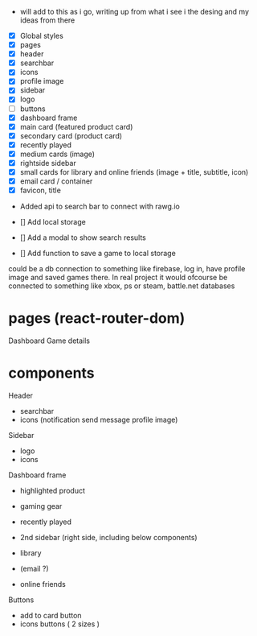 - will add to this as i go, writing up from what i see i the desing and my ideas from there

- [x] Global styles
- [x] pages
- [x] header
- [x] searchbar
- [x] icons
- [x] profile image
- [x] sidebar
- [x] logo
- [ ] buttons
- [x] dashboard frame
- [x] main card (featured product card)
- [x] secondary card (product card)
- [x] recently played
- [x] medium cards (image)
- [x] rightside sidebar
- [x] small cards for library and online friends (image + title, subtitle, icon)
- [x] email card / container
- [x] favicon, title

- Added api to search bar to connect with rawg.io

- [] Add local storage
- [] Add a modal to show search results
- [] Add function to save a game to local storage

could be a db connection to something like firebase, log in, have profile image and saved games there. In real project it would ofcourse be connected to something like xbox, ps or steam, battle.net databases


# pages (react-router-dom)
Dashboard
Game details

# components
Header
- searchbar
- icons (notification send message profile image)

Sidebar
- logo
- icons

Dashboard frame 
- highlighted product
- gaming gear
- recently played

- 2nd sidebar (right side, including  below components)
- library
- (email ?)
- online friends 

Buttons
- add to card button
- icons buttons ( 2 sizes )


